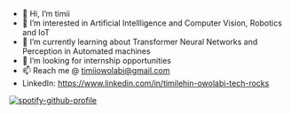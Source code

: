 - 👋 Hi, I’m timii
- 👀 I’m interested in Artificial Intellligence and Computer Vision, Robotics and IoT
- 🌱 I’m currently learning about Transformer Neural Networks and Perception in Automated machines
- 💞️ I’m looking for internship opportunities
- 📫 Reach me @ timiiowolabi@gmail.com
- LinkedIn: https://www.linkedin.com/in/timilehin-owolabi-tech-rocks


[![spotify-github-profile](https://spotify-github-profile.vercel.app/api/view?uid=g589b807uk5v9tii78o2pmlz5&cover_image=true&theme=novatorem&show_offline=false&background_color=121212&bar_color=53b14f&bar_color_cover=false)](https://spotify-github-profile.vercel.app/api/view?uid=g589b807uk5v9tii78o2pmlz5&redirect=true)
